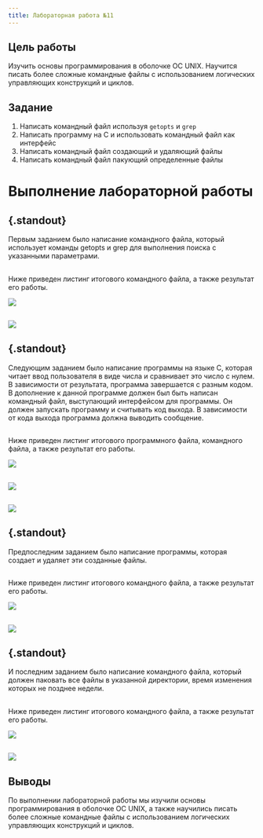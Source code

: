 ```yaml
---
title: Лабораторная работа №11
---
```


## Цель работы

Изучить основы программирования в оболочке ОС UNIX. Научится писать более сложные командные файлы с использованием логических управляющих конструкций и циклов.

## Задание

1. Написать командный файл используя `getopts` и `grep`
2. Написать программу на C и использовать командный файл как интерфейс
3. Написать командный файл создающий и удаляющий файлы
4. Написать командный файл пакующий определенные файлы

# Выполнение лабораторной работы

## {.standout}

Первым заданием было написание командного файла, который использует команды getopts и grep для выполнения поиска с указанными параметрами.

##

Ниже приведен листинг итогового командного файла, а также результат его работы.

![](image/carbon.png)

##

![](image/s-1653053083.png)

## {.standout}

Следующим заданием было написание программы на языке C, которая читает ввод пользователя в виде числа и сравнивает это число с нулем. В зависимости от результата, программа завершается с разным кодом. В дополнение к данной программе должен был быть написан командный файл, выступающий интерфейсом для программы. Он должен запускать программу и считывать код выхода. В зависимости от кода выхода программа должна выводить сообщение.

##

Ниже приведен листинг итогового программного файла, командного файла, а также результат его работы.

![](image/carbon(4).png)

##

![](image/carbon(1).png)

##

![](image/s-1653053181.png)

## {.standout}

Предпоследним заданием было написание программы, которая создает и удаляет эти созданные файлы.

##

Ниже приведен листинг итогового командного файла, а также результат его работы.

![](image/carbon(2).png)

##

![](image/s-1653053270.png)

## {.standout}

И последним заданием было написание командного файла, который должен паковать все файлы в указанной директории, время изменения которых не позднее недели.

##

Ниже приведен листинг итогового командного файла, а также результат его работы.

![](image/carbon(3).png)

##

![](image/s-1653053296.png)

## Выводы

По выполнении лабораторной работы мы изучили основы программирования в оболочке ОС UNIX, а также научились писать более сложные командные файлы с использованием логических управляющих конструкций и циклов.
